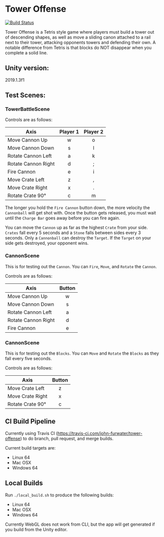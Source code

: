 # Tower Offense

[![Build Status](https://travis-ci.com/john-furwater/tower-offense.svg?branch=master)](https://travis-ci.com/john-furwater/tower-offense)

Tower Offense is a Tetris style game where players must build a tower out of
descending shapes, as well as move a sliding canon attached to a rail next to
their tower, attacking opponents towers and defending their own.  A notable
difference from Tetris is that blocks do NOT disappear when you complete a solid
line.

## Unity version:
2019.1.3f1

## Test Scenes:
### TowerBattleScene
Controls are as follows:

|   Axis               | Player 1 | Player 2 |
| -------------------- |:--------:|:--------:|
| Move Cannon Up       | w        | o        |
| Move Cannon Down     | s        | l        |
| Rotate Cannon Left   | a        | k        |
| Rotate Cannon Right  | d        | ;        |
| Fire Cannon          | e        | i        |
| Move Crate Left      | z        | ,        |
| Move Crate Right     | x        | .        |
| Rotate Crate 90&deg; | c        | m        |

The longer you hold the `Fire Cannon` button down, the more velocity the
`Cannonball` will get shot with.  Once the button gets released, you must wait
until the `Charge Bar` goes away before you can fire again.

You can move the `Cannon` up as far as the highest `Crate` from your side.
`Crates` fall every 5 seconds and a `Stone` falls between sides every 3 seconds.
Only a `Cannonball` can destroy the `Target`.  If the `Target` on your side gets
destroyed, your opponent wins.

### CannonScene
This is for testing out the `Cannon`.  You can `Fire`, `Move`, and `Rotate` the
`Cannon`.

Controls are as follows:

|   Axis               | Button |
| -------------------- |:------:|
| Move Cannon Up       | w      |
| Move Cannon Down     | s      |
| Rotate Cannon Left   | a      |
| Rotate Cannon Right  | d      |
| Fire Cannon          | e      |


### CannonScene
This is for testing out the `Blocks`.  You can `Move` and `Rotate` the `Blocks`
as they fall every five seconds.

Controls are as follows:

|   Axis               | Button |
| -------------------- |:------:|
| Move Crate Left      | z      |
| Move Crate Right     | x      |
| Rotate Crate 90&deg; | c      |

## CI Build Pipeline
Currently using Travis CI (https://travis-ci.com/john-furwater/tower-offense) to
do branch, pull request, and merge builds.

Current build targets are:
* Linux 64
* Mac OSX
* Windows 64

## Local Builds
Run ```./local_build.sh``` to produce the following builds:
* Linux 64
* Mac OSX
* Windows 64

Currently WebGL does not work from CLI, but the app will get generated if you
build from the Unity editor.
